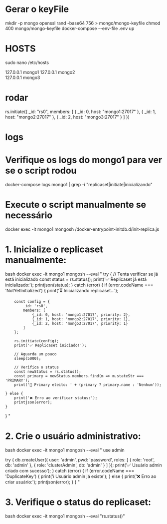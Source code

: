 # Gerar o keyFile
mkdir -p mongo
openssl rand -base64 756 > mongo/mongo-keyfile
chmod 400 mongo/mongo-keyfile
docker-compose --env-file .env up 



# HOSTS

sudo nano /etc/hosts

127.0.0.1   mongo1
127.0.0.1   mongo2  
127.0.0.1   mongo3


# rodar
rs.initiate({
            _id: "rs0",
            members: [
                { _id: 0, host: "mongo1:27017" },
                { _id: 1, host: "mongo2:27017" },
                { _id: 2, host: "mongo3:27017" }
            ]
        })

# logs
# Verifique os logs do mongo1 para ver se o script rodou
docker-compose logs mongo1 | grep -i "replicaset\|initiate\|inicializando"

# Execute o script manualmente se necessário
docker exec -it mongo1 mongosh /docker-entrypoint-initdb.d/init-replica.js




# 1. Inicialize o replicaset manualmente:
bash
docker exec -it mongo1 mongosh --eval "
try {
    // Tenta verificar se já está inicializado
    const status = rs.status();
    print('✅ Replicaset já está inicializado:');
    printjson(status);
} catch (error) {
    if (error.codeName === 'NotYetInitialized') {
        print('⏳ Inicializando replicaset...');
        
        const config = {
            _id: 'rs0',
            members: [
                {_id: 0, host: 'mongo1:27017', priority: 2},
                {_id: 1, host: 'mongo2:27017', priority: 1},
                {_id: 2, host: 'mongo3:27017', priority: 1}
            ]
        };
        
        rs.initiate(config);
        print('✅ Replicaset iniciado!');
        
        // Aguarda um pouco
        sleep(5000);
        
        // Verifica o status
        const newStatus = rs.status();
        const primary = newStatus.members.find(m => m.stateStr === 'PRIMARY');
        print('🎉 Primary eleito: ' + (primary ? primary.name : 'Nenhum'));
        
    } else {
        print('❌ Erro ao verificar status:');
        printjson(error);
    }
}
"


# 2. Crie o usuário administrativo:
bash
docker exec -it mongo1 mongosh --eval "
use admin

try {
    db.createUser({
        user: 'admin',
        pwd: 'password',
        roles: [
            { role: 'root', db: 'admin' },
            { role: 'clusterAdmin', db: 'admin' }
        ]
    });
    print('✅ Usuário admin criado com sucesso');
} catch (error) {
    if (error.codeName === 'DuplicateKey') {
        print('ℹ️ Usuário admin já existe');
    } else {
        print('❌ Erro ao criar usuário:');
        printjson(error);
    }
}
"


# 3. Verifique o status do replicaset:
bash
docker exec -it mongo1 mongosh --eval "rs.status()"